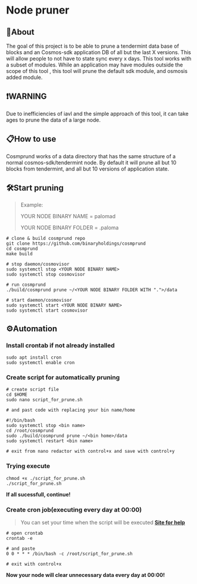 # Node pruner

## 📝About
The goal of this project is to be able to prune a tendermint data base of blocks and an Cosmos-sdk application DB of all but the last X versions. This will allow people to not have to state sync every x days. This tool works with a subset of modules. While an application may have modules outside the scope of this tool , this tool will prune the default sdk module, and osmosis added module.

## ❗️WARNING
Due to inefficiencies of iavl and the simple approach of this tool, it can take ages to prune the data of a large node.

## 📋How to use
Cosmprund works of a data directory that has the same structure of a normal cosmos-sdk/tendermint node. By default it will prune all but 10 blocks from tendermint, and all but 10 versions of application state.

## 🛠Start pruning
>Example:
>
>YOUR NODE BINARY NAME = palomad
>
>YOUR NODE BINARY FOLDER = .paloma
```
# clone & build cosmprund repo
git clone https://github.com/binaryholdings/cosmprund
cd cosmprund
make build
​
# stop daemon/cosmovisor
sudo systemctl stop <YOUR NODE BINARY NAME>
sudo systemctl stop cosmovisor
​
# run cosmprund 
./build/cosmprund prune ~/<YOUR NODE BINARY FOLDER WITH ".">/data 
​
# start daemon/cosmovisor
sudo systemctl start <YOUR NODE BINARY NAME>
sudo systemctl start cosmovisor
```

## ⚙️Automation
### Install crontab if not already installed
```
sudo apt install cron
sudo systemctl enable cron
```

### Create script for automatically pruning
```
# create script file
cd $HOME
sudo nano script_for_prune.sh
​
# and past code with replacing your bin name/home
​
#!/bin/bash
sudo systemctl stop <bin name>
cd /root/cosmprund
sudo ./build/cosmprund prune ~/<bin home>/data
sudo systemctl restart <bin name>
​
# exit from nano redactor with control+x and save with control+y
```

### Trying execute
```
chmod +x ./script_for_prune.sh
./script_for_prune.sh
```
**If all sucessfull, continue!**

### Create cron job(executing every day at 00:00)
>You can set your time when the script will be executed 
**[Site for help](​https://crontab.guru/)** 
```
# open crontab
crontab -e
​
# and paste
0 0 * * * /bin/bash -c /root/script_for_prune.sh
​
# exit with control+x
```
**Now your node will clear unnecessary data every day at 00:00!**
